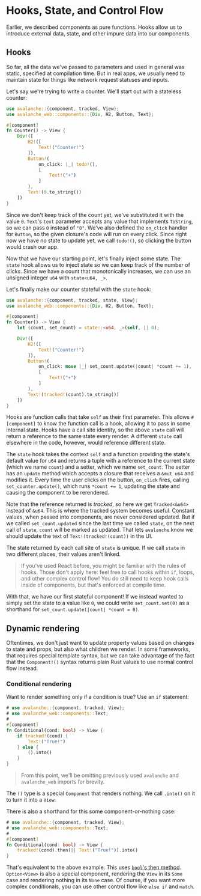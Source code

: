 # Hooks, State, and Control Flow

Earlier, we described components as pure functions. Hooks allow us 
to introduce external data, state, and other impure data into our components.

## Hooks

So far, all the data we've passed to parameters and used in general was static, specified at compilation time.
But in real apps, we usually need to maintain state for things like network request statuses and inputs.

Let's say we're trying to write a counter. We'll start out with a stateless counter:

```rust
use avalanche::{component, tracked, View};
use avalanche_web::components::{Div, H2, Button, Text};

#[component]
fn Counter() -> View {
    Div!([
        H2!([
            Text!("Counter!")
        ]),
        Button!(
            on_click: |_| todo!(),
            [
                Text!("+")
            ]
        ),
        Text!(0.to_string())
    ])
}
```

Since we don't keep track of the count yet, we've substituted it with the value `0`. `Text`'s `text` parameter accepts any value that implements `ToString`,
so we can pass `0` instead of `"0"`. We've also defined the `on_click` handler for `Button`, so the given closure's code will run on every click. 
Since right now we have no state to update yet, we call `todo!()`, so clicking the button would crash our app. 

Now that we have our starting point, let's finally inject some state. The `state` hook allows us to inject
state so we can keep track of the number of clicks. Since we have a count that monotonically increases, we can use an unsigned integer `u64` with `state<u64, _>`.

Let's finally make our counter stateful with the `state` hook:

```rust
use avalanche::{component, tracked, state, View};
use avalanche_web::components::{Div, H2, Button, Text};

#[component]
fn Counter() -> View {
    let (count, set_count) = state::<u64, _>(self, || 0);

    Div!([
        H2!([
            Text!("Counter!")
        ]),
        Button!(
            on_click: move |_| set_count.update(|count| *count += 1),
            [
                Text!("+")
            ]
        ),
        Text!(tracked!(count).to_string())
    ])
}
```

Hooks are function calls that take `self` as their first parameter. This allows `#[component]` to know the function call is 
a hook, allowing it to pass in some internal state. Hooks have a call site identity, so the above `state` call will return a reference
to the same state every render. A different `state` call elsewhere in the code, however, would reference different state. 

The `state` hook takes the context `self` and a function providing the state's default value for `u64` and returns a tuple with a reference to the 
current state (which we name `count`) and a setter, which we name `set_count`. The setter has an `update` method which accepts a closure that receives a `&mut u64` and modifies it. Every time the user clicks on the button, `on_click` fires, calling `set_counter.update()`, which runs 
`*count += 1`, updating the state and causing the component to be rerendered. 

Note that the reference returned is _tracked_, so here we get `Tracked<&u64>` instead of `&u64`. This is where the tracked system becomes useful.
Constant values, when passed into components, are never considered updated. But if we called `set_count.updated` since the last time we called `state`,
on the next call of `state`, `count` will be marked as updated. That lets `avalanche` know we should update the text of `Text!(tracked!(count))` in the UI.

The state returned by each call site of `state` is unique. If we call `state` in two different places, their values aren't linked.

> If you've used React before, you might be familiar with the rules of hooks. Those don't apply here:
> feel free to call hooks within `if`, loops, and other complex control flow! You do still need to 
> keep hook calls inside of components, but that's enforced at compile time.

With that, we have our first stateful component! If we instead wanted to simply 
set the state to a value like `0`, we could write `set_count.set(0)` as a shorthand for `set_count.update(|count| *count = 0)`.

## Dynamic rendering

Oftentimes, we don't just want to update property values based on changes to state and props, but also what children we render.
In some frameworks, that requires special template syntax, but we can take advantage of the fact that the `Component!()` syntax returns plain 
Rust values to use normal control flow instead.

### Conditional rendering

Want to render something only if a condition is true? Use an `if` statement:

```rust
# use avalanche::{component, tracked, View};
# use avalanche_web::components::Text;
#
#[component]
fn Conditional(cond: bool) -> View {
    if tracked!(cond) {
        Text!("True!")
    } else {
        ().into()
    }
}
```

> From this point, we'll be omitting previously used `avalanche` and `avalanche_web` imports for brevity.

The `()` type is a special `Component` that renders nothing. We call `.into()` on it to turn it into a `View`.

There is also a shorthand for this some component-or-nothing case:

```rust
# use avalanche::{component, tracked, View};
# use avalanche_web::components::Text;
#
#[component]
fn Conditional(cond: bool) -> View {
    tracked!(cond).then(|| Text!("True!")).into()
}
```

That's equivalent to the above example. This uses [`bool`'s then method](https://doc.rust-lang.org/std/primitive.bool.html#method.then).
 `Option<View>` is also a special component, rendering the `View` in its `Some` case and rendering nothing in its `None` case. Of course, if you want more complex conditionals, you can use other control flow like `else if` and `match`.